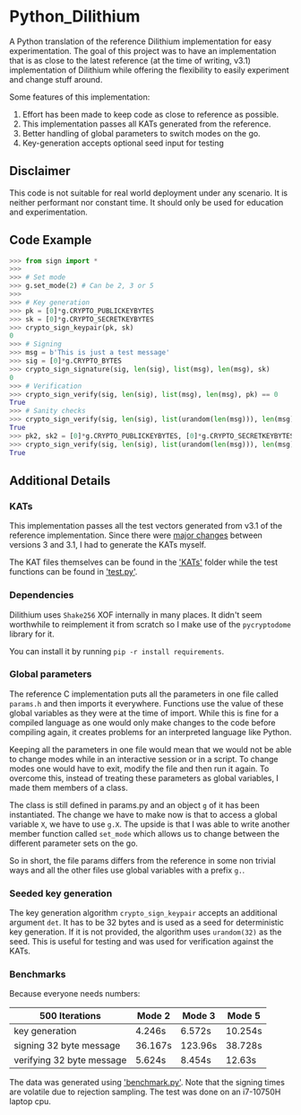 # Python_Dilithium

A Python translation of the reference Dilithium implementation for easy experimentation. The goal of this project was to have an implementation that is as close to the latest reference (at the time of writing, v3.1) implementation of Dilithium while offering the flexibility to easily experiment and change stuff around.

Some features of this implementation:
1. Effort has been made to keep code as close to reference as possible.
2. This implementation passes all KATs generated from the reference.
3. Better handling of global parameters to switch modes on the go.
4. Key-generation accepts optional seed input for testing

## Disclaimer

This code is not suitable for real world deployment under any scenario. It is neither performant nor constant time. It should only be used for education and experimentation.

## Code Example

```python
>>> from sign import *
>>>
>>> # Set mode
>>> g.set_mode(2) # Can be 2, 3 or 5
>>>
>>> # Key generation
>>> pk = [0]*g.CRYPTO_PUBLICKEYBYTES
>>> sk = [0]*g.CRYPTO_SECRETKEYBYTES
>>> crypto_sign_keypair(pk, sk)
0
>>> # Signing
>>> msg = b'This is just a test message'
>>> sig = [0]*g.CRYPTO_BYTES
>>> crypto_sign_signature(sig, len(sig), list(msg), len(msg), sk)
0
>>> # Verification
>>> crypto_sign_verify(sig, len(sig), list(msg), len(msg), pk) == 0
True
>>> # Sanity checks
>>> crypto_sign_verify(sig, len(sig), list(urandom(len(msg))), len(msg), pk) == -1
True
>>> pk2, sk2 = [0]*g.CRYPTO_PUBLICKEYBYTES, [0]*g.CRYPTO_SECRETKEYBYTES
>>> crypto_sign_verify(sig, len(sig), list(urandom(len(msg))), len(msg), pk2) == -1
True

```

## Additional Details

### KATs

This implementation passes all the test vectors generated from v3.1 of the reference implementation. Since there were [major changes](https://github.com/pq-crystals/dilithium/commit/e989e691ae3d3f5933d012ab074bdc413ebc6fad) between versions 3 and 3.1, I had to generate the KATs myself.

The KAT files themselves can be found in the ['KATs'](KATs) folder while the test functions can be found in ['test.py'](test.py).

### Dependencies

Dilithium uses `Shake256` XOF internally in many places. It didn't seem worthwhile to reimplement it from scratch so I make use of the `pycryptodome` library for it.

You can install it by running `pip -r install requirements`.

### Global parameters

The reference C implementation puts all the parameters in one file called `params.h` and then imports it everywhere. Functions use the value of these global variables as they were at the time of import. While this is fine for a compiled language as one would only make changes to the code before compiling again, it creates problems for an interpreted language like Python.

Keeping all the parameters in one file would mean that we would not be able to change modes while in an interactive session or in a script. To change modes one would have to exit, modify the file and then run it again. To overcome this, instead of treating these parameters as global variables, I made them members of a class.

The class is still defined in params.py and an object `g` of it has been instantiated. The change we have to make now is that to access a global variable `X`, we have to use `g.X`. The upside is that I was able to write another member function called `set_mode` which allows us to change between the different parameter sets on the go.

So in short, the file params differs from the reference in some non trivial ways and all the other files use global variables with a prefix `g.`.

### Seeded key generation

The key generation algorithm `crypto_sign_keypair` accepts an additional argument `det`. It has to be 32 bytes and is used as a seed for deterministic key generation. If it is not provided, the algorithm uses `urandom(32)` as the seed. This is useful for testing and was used for verification against the KATs.

### Benchmarks

Because everyone needs numbers:

| 500 Iterations            | Mode 2  | Mode 3  | Mode 5 |
|---------------------------|---------|---------|--------|
| key generation            |  4.246s |  6.572s | 10.254s|
| signing 32 byte message   | 36.167s | 123.96s | 38.728s|
| verifying 32 byte message |  5.624s |  8.454s | 12.63s |

The data was generated using ['benchmark.py'](benchmark.py). Note that the signing times are volatile due to rejection sampling. The test was done on an i7-10750H laptop cpu.
